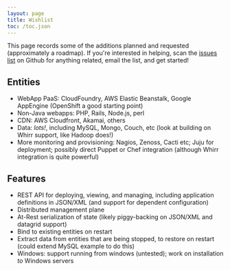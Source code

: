 ```yaml
---
layout: page
title: Wishlist
toc: /toc.json
---
```


This page records some of the additions planned and requested
(approximately a roadmap).
If you're interested in helping, scan the [issues list](https://github.com/brooklyncentral/brooklyn/issues)
on Github for anything related,
email the list, and get started!

## Entities

* WebApp PaaS:  CloudFoundry, AWS Elastic Beanstalk, Google AppEngine (OpenShift a good starting point)
* Non-Java webapps:  PHP, Rails, Node.js, perl
* CDN:  AWS Cloudfront, Akamai, others
* Data:  _lots!_, including MySQL, Mongo, Couch, etc (look at building on Whirr support, like Hadoop does!)
* More monitoring and provisioning:  Nagios, Zenoss, Cacti etc; Juju for deployment; possibly direct Puppet or Chef integration (although Whirr integration is quite powerful) 

## Features

* REST API for deploying, viewing, and managing, including application definitions in JSON/XML (and support for dependent configuration)
* Distributed management plane
* At-Rest serialization of state (likely piggy-backing on JSON/XML and datagrid support)  
* Bind to existing entities on restart
* Extract data from entities that are being stopped, to restore on restart (could extend MySQL example to do this)
* Windows:  support running from windows (untested); work on installation _to_ Windows servers
